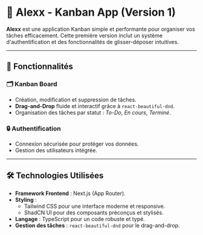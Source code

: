 # 🚀 Alexx - Kanban App (Version 1)

**Alexx** est une application Kanban simple et performante pour organiser vos tâches efficacement. Cette première version inclut un système d'authentification et des fonctionnalités de glisser-déposer intuitives.

---

## 🌟 Fonctionnalités  

### 🗂️ Kanban Board  
- Création, modification et suppression de tâches.  
- **Drag-and-Drop** fluide et interactif grâce à `react-beautiful-dnd`.  
- Organisation des tâches par statut : *To-Do*, *En cours*, *Terminé*.  

### 🔒 Authentification  
- Connexion sécurisée pour protéger vos données.  
- Gestion des utilisateurs intégrée.  

---

## 🛠️ Technologies Utilisées  

- **Framework Frontend** : Next.js (App Router).  
- **Styling** :  
  - Tailwind CSS pour une interface moderne et responsive.  
  - ShadCN UI pour des composants préconçus et stylisés.  
- **Langage** : TypeScript pour un code robuste et typé.  
- **Gestion des tâches** : `react-beautiful-dnd` pour le drag-and-drop.  
